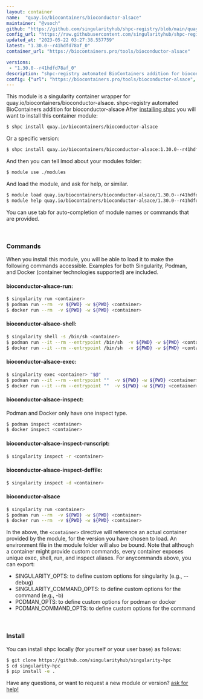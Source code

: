 ```yaml
---
layout: container
name:  "quay.io/biocontainers/bioconductor-alsace"
maintainer: "@vsoch"
github: "https://github.com/singularityhub/shpc-registry/blob/main/quay.io/biocontainers/bioconductor-alsace/container.yaml"
config_url: "https://raw.githubusercontent.com/singularityhub/shpc-registry/main/quay.io/biocontainers/bioconductor-alsace/container.yaml"
updated_at: "2023-05-22 03:27:38.557759"
latest: "1.30.0--r41hdfd78af_0"
container_url: "https://biocontainers.pro/tools/bioconductor-alsace"

versions:
 - "1.30.0--r41hdfd78af_0"
description: "shpc-registry automated BioContainers addition for bioconductor-alsace"
config: {"url": "https://biocontainers.pro/tools/bioconductor-alsace", "maintainer": "@vsoch", "description": "shpc-registry automated BioContainers addition for bioconductor-alsace", "latest": {"1.30.0--r41hdfd78af_0": "sha256:a6e40e36d7619e750469926b89c40571b20f3dc51cb8720e3d723af400179655"}, "tags": {"1.30.0--r41hdfd78af_0": "sha256:a6e40e36d7619e750469926b89c40571b20f3dc51cb8720e3d723af400179655"}, "docker": "quay.io/biocontainers/bioconductor-alsace"}
---
```


This module is a singularity container wrapper for quay.io/biocontainers/bioconductor-alsace.
shpc-registry automated BioContainers addition for bioconductor-alsace
After [installing shpc](#install) you will want to install this container module:


```bash
$ shpc install quay.io/biocontainers/bioconductor-alsace
```

Or a specific version:

```bash
$ shpc install quay.io/biocontainers/bioconductor-alsace:1.30.0--r41hdfd78af_0
```

And then you can tell lmod about your modules folder:

```bash
$ module use ./modules
```

And load the module, and ask for help, or similar.

```bash
$ module load quay.io/biocontainers/bioconductor-alsace/1.30.0--r41hdfd78af_0
$ module help quay.io/biocontainers/bioconductor-alsace/1.30.0--r41hdfd78af_0
```

You can use tab for auto-completion of module names or commands that are provided.

<br>

### Commands

When you install this module, you will be able to load it to make the following commands accessible.
Examples for both Singularity, Podman, and Docker (container technologies supported) are included.

#### bioconductor-alsace-run:

```bash
$ singularity run <container>
$ podman run --rm  -v ${PWD} -w ${PWD} <container>
$ docker run --rm  -v ${PWD} -w ${PWD} <container>
```

#### bioconductor-alsace-shell:

```bash
$ singularity shell -s /bin/sh <container>
$ podman run --it --rm --entrypoint /bin/sh  -v ${PWD} -w ${PWD} <container>
$ docker run --it --rm --entrypoint /bin/sh  -v ${PWD} -w ${PWD} <container>
```

#### bioconductor-alsace-exec:

```bash
$ singularity exec <container> "$@"
$ podman run --it --rm --entrypoint ""  -v ${PWD} -w ${PWD} <container> "$@"
$ docker run --it --rm --entrypoint ""  -v ${PWD} -w ${PWD} <container> "$@"
```

#### bioconductor-alsace-inspect:

Podman and Docker only have one inspect type.

```bash
$ podman inspect <container>
$ docker inspect <container>
```

#### bioconductor-alsace-inspect-runscript:

```bash
$ singularity inspect -r <container>
```

#### bioconductor-alsace-inspect-deffile:

```bash
$ singularity inspect -d <container>
```



#### bioconductor-alsace

```bash
$ singularity run <container>
$ podman run --rm  -v ${PWD} -w ${PWD} <container>
$ docker run --rm  -v ${PWD} -w ${PWD} <container>
```


In the above, the `<container>` directive will reference an actual container provided
by the module, for the version you have chosen to load. An environment file in the
module folder will also be bound. Note that although a container
might provide custom commands, every container exposes unique exec, shell, run, and
inspect aliases. For anycommands above, you can export:

 - SINGULARITY_OPTS: to define custom options for singularity (e.g., --debug)
 - SINGULARITY_COMMAND_OPTS: to define custom options for the command (e.g., -b)
 - PODMAN_OPTS: to define custom options for podman or docker
 - PODMAN_COMMAND_OPTS: to define custom options for the command

<br>

### Install

You can install shpc locally (for yourself or your user base) as follows:

```bash
$ git clone https://github.com/singularityhub/singularity-hpc
$ cd singularity-hpc
$ pip install -e .
```

Have any questions, or want to request a new module or version? [ask for help!](https://github.com/singularityhub/singularity-hpc/issues)